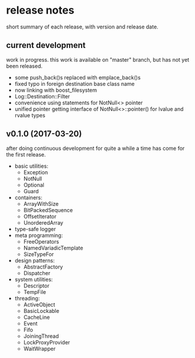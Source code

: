 # release notes

short summary of each release, with version and release date.

## current development
work in progress.
this work is available on "master" branch, but has not yet been released.

 * some push\_back()s replaced with emplace\_back()s
 * fixed typo in foreign destination base class name
 * now linking with boost\_filesystem
 * Log::Destination::Filter
 * convenience using statements for NotNull<> pointer
 * unified pointer getting interface of NotNull<>::pointer() for lvalue and rvalue types

## v0.1.0 (2017-03-20)
after doing continuous development for quite a while a time has come for the first release.

 * basic utilities:
   * Exception
   * NotNull
   * Optional
   * Guard
 * containers:
   * ArrayWithSize
   * BitPackedSequence
   * OffsetIterator
   * UnorderedArray
 * type-safe logger
 * meta programming:
   * FreeOperators
   * NamedVariadicTemplate
   * SizeTypeFor
 * design patterns:
   * AbstractFactory
   * Dispatcher
 * system utilities:
   * Descriptor
   * TempFile
 * threading:
   * ActiveObject
   * BasicLockable
   * CacheLine
   * Event
   * Fifo
   * JoiningThread
   * LockProxyProvider
   * WaitWrapper
